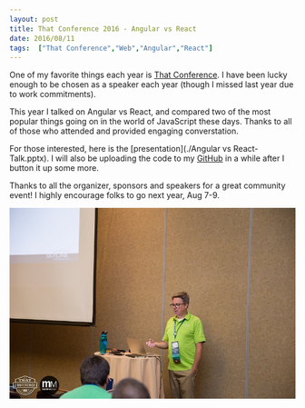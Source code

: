 ```yaml
---
layout: post
title: That Conference 2016 - Angular vs React
date: 2016/08/11
tags:  ["That Conference","Web","Angular","React"]
---
```


One of my favorite things each year is [That Conference](https://www.thatconference.com). I have been lucky enough to 
be chosen as a speaker each year (though I missed last year due to work commitments).

This year I talked on Angular vs React, and compared two of the most popular things going on in the world of 
JavaScript these days. Thanks to all of those who attended and provided engaging converstation.

For those interested, here is the [presentation](./Angular vs React-Talk.pptx). I will also be uploading the code to my 
[GitHub](https://wwww.github.com/jptacek) in a while after I button it up some more.

Thanks to all the organizer, sponsors and speakers for a great community event! I highly encourage folks to go 
next year, Aug 7-9.

![ThatConference 2016](ThatConference2016.jpg) 
